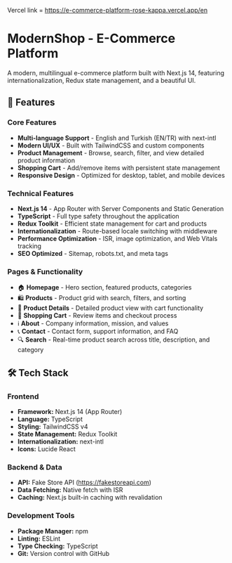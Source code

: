 
Vercel link = https://e-commerce-platform-rose-kappa.vercel.app/en



# ModernShop - E-Commerce Platform

A modern, multilingual e-commerce platform built with Next.js 14, featuring internationalization, Redux state management, and a beautiful UI.

## 🚀 Features

### Core Features
- **Multi-language Support** - English and Turkish (EN/TR) with next-intl
- **Modern UI/UX** - Built with TailwindCSS and custom components
- **Product Management** - Browse, search, filter, and view detailed product information
- **Shopping Cart** - Add/remove items with persistent state management
- **Responsive Design** - Optimized for desktop, tablet, and mobile devices

### Technical Features
- **Next.js 14** - App Router with Server Components and Static Generation
- **TypeScript** - Full type safety throughout the application
- **Redux Toolkit** - Efficient state management for cart and products
- **Internationalization** - Route-based locale switching with middleware
- **Performance Optimization** - ISR, image optimization, and Web Vitals tracking
- **SEO Optimized** - Sitemap, robots.txt, and meta tags

### Pages & Functionality
- 🏠 **Homepage** - Hero section, featured products, categories
- 🛍️ **Products** - Product grid with search, filters, and sorting
- 📱 **Product Details** - Detailed product view with cart functionality
- 🛒 **Shopping Cart** - Review items and checkout process
- ℹ️ **About** - Company information, mission, and values
- 📞 **Contact** - Contact form, support information, and FAQ
- 🔍 **Search** - Real-time product search across title, description, and category

## 🛠️ Tech Stack

### Frontend
- **Framework:** Next.js 14 (App Router)
- **Language:** TypeScript
- **Styling:** TailwindCSS v4
- **State Management:** Redux Toolkit
- **Internationalization:** next-intl
- **Icons:** Lucide React

### Backend & Data
- **API:** Fake Store API (https://fakestoreapi.com)
- **Data Fetching:** Native fetch with ISR
- **Caching:** Next.js built-in caching with revalidation

### Development Tools
- **Package Manager:** npm
- **Linting:** ESLint
- **Type Checking:** TypeScript
- **Git:** Version control with GitHub
